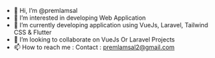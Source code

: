 - 👋 Hi, I’m @premlamsal
- 👀 I’m interested in developing Web Application
- 🌱 I’m currently developing application using VueJs, Laravel, Tailwind CSS & Flutter
- 💞️ I’m looking to collaborate on VueJs Or Laravel Projects
- 📫 How to reach me : Contact : premlamsal2@gmail.com

<!---
premlamsal/premlamsal is a ✨ special ✨ repository because its `README.md` (this file) appears on your GitHub profile.
You can click the Preview link to take a look at your changes.
--->

